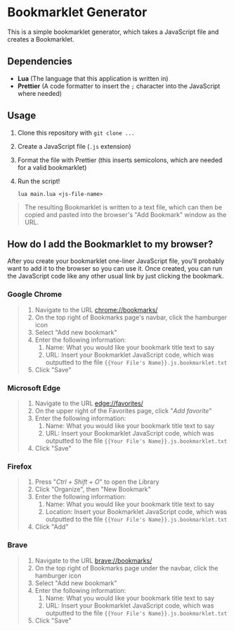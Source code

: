 # Bookmarklet Generator

This is a simple bookmarklet generator, which takes a JavaScript file and creates a Bookmarklet.

## Dependencies

- **Lua** (The language that this application is written in)
- **Prettier** (A code formatter to insert the `;` character into the JavaScript where needed)

## Usage

1. Clone this repository with `git clone ...`
2. Create a JavaScript file (`.js` extension)
3. Format the file with Prettier (this inserts semicolons, which are needed for a valid bookmarklet)
4. Run the script!

    ```shell
    lua main.lua <js-file-name>
    ```

> The resulting Bookmarklet is written to a text file, which can then be copied and pasted into the browser's "Add Bookmark" window as the URL.

## How do I add the Bookmarklet to my browser?

After you create your bookmarklet one-liner JavaScript file, you'll probably want to add it to the browser so you can use it. Once created, you can run the JavaScript code like any other usual link by just clicking the bookmark.

### Google Chrome

> 1. Navigate to the URL [chrome://bookmarks/](https://chrome://bookmarks/)
> 2. On the top right of Bookmarks page's navbar, click the hamburger icon
> 3. Select "Add new bookmark"
> 4. Enter the following information:
>    1. Name: What you would like your bookmark title text to say
>    2. URL: Insert your Bookmarklet JavaScript code, which was outputted to the file ```{{Your File's Name}}.js.bookmarklet.txt```
> 5. Click "Save"

### Microsoft Edge

> 1. Navigate to the URL [edge://favorites/](https://edge://favorites/)
> 2. On the upper right of the Favorites page, click "_Add favorite_"
> 3. Enter the following information:
>    1. Name: What you would like your bookmark title text to say
>    2. URL: Insert your Bookmarklet JavaScript code, which was outputted to the file ```{{Your File's Name}}.js.bookmarklet.txt```
> 4. Click "Save"

### Firefox

> 1. Press "_Ctrl + Shift + O_" to open the Library
> 2. Click "Organize", then "New Bookmark"
> 3. Enter the following information:
>    1. Name: What you would like your bookmark title text to say
>    2. Location: Insert your Bookmarklet JavaScript code, which was outputted to the file ```{{Your File's Name}}.js.bookmarklet.txt```
> 4. Click "Add"

### Brave

> 1. Navigate to the URL [brave://bookmarks/](brave://bookmarks/)
> 2. On the top right of Bookmarks page under the navbar, click the hamburger icon
> 3. Select "Add new bookmark"
> 4. Enter the following information:
>    1. Name: What you would like your bookmark title text to say
>    2. URL: Insert your Bookmarklet JavaScript code, which was outputted to the file ```{{Your File's Name}}.js.bookmarklet.txt```
> 5. Click "Save"
